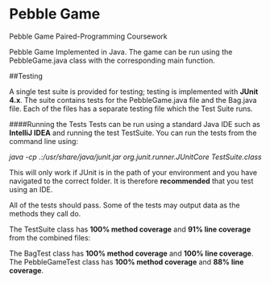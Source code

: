 # Pebble Game
 Pebble Game Paired-Programming Coursework
 
 Pebble Game Implemented in Java. The game can be run using the PebbleGame.java class with the corresponding main function.
 
##Testing

A single test suite is provided for testing; testing is implemented with **JUnit 4.x**. The suite contains tests for the PebbleGame.java file and the Bag.java file. Each of the files has a separate testing file which the Test Suite runs.

####Running the Tests
Tests can be run using a standard Java IDE such as **IntelliJ IDEA** and running the test TestSuite.
You can run the tests from the command line using:

*java -cp .:/usr/share/java/junit.jar org.junit.runner.JUnitCore TestSuite.class*

This will only work if JUnit is in the path of your environment and you have navigated to the correct folder. It is therefore **recommended** that you test using an IDE. 

All of the tests should pass. Some of the tests may output data as the methods they call do. 

The TestSuite class has **100% method coverage** and **91% line coverage** from the combined files: 

The BagTest class has **100% method coverage** and **100% line coverage**.
The PebbleGameTest class has **100% method coverage** and **88% line coverage**.
